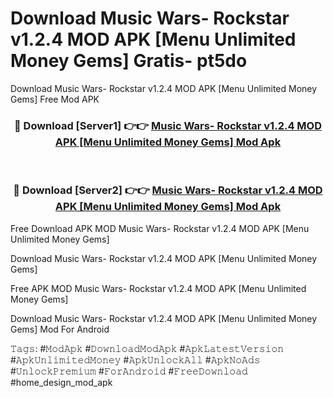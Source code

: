 # Download Music Wars- Rockstar v1.2.4 MOD APK [Menu Unlimited Money Gems] Gratis- pt5do
Download Music Wars- Rockstar v1.2.4 MOD APK [Menu Unlimited Money Gems] Free Mod APK

<div align="center">
<h3>🔴 Download [Server1] 👉👉 <a href="https://apk-comot.site?title=Music_Wars-_Rockstar_v1.2.4_MOD_APK_[Menu_Unlimited_Money_Gems]">Music Wars- Rockstar v1.2.4 MOD APK [Menu Unlimited Money Gems] Mod Apk</a></h3><br>

<h3>🔴 Download [Server2] 👉👉 <a href="https://apk-comot.site?title=Music_Wars-_Rockstar_v1.2.4_MOD_APK_[Menu_Unlimited_Money_Gems]">Music Wars- Rockstar v1.2.4 MOD APK [Menu Unlimited Money Gems] Mod Apk</a></h3>
</div>


Free Download APK MOD Music Wars- Rockstar v1.2.4 MOD APK [Menu Unlimited Money Gems]

Download Music Wars- Rockstar v1.2.4 MOD APK [Menu Unlimited Money Gems] 

Free APK MOD Music Wars- Rockstar v1.2.4 MOD APK [Menu Unlimited Money Gems] 

Download Music Wars- Rockstar v1.2.4 MOD APK [Menu Unlimited Money Gems] Mod For Android

𝚃𝚊𝚐𝚜: #𝙼𝚘𝚍𝙰𝚙𝚔 #𝙳𝚘𝚠𝚗𝚕𝚘𝚊𝚍𝙼𝚘𝚍𝙰𝚙𝚔 #𝙰𝚙𝚔𝙻𝚊𝚝𝚎𝚜𝚝𝚅𝚎𝚛𝚜𝚒𝚘𝚗 #𝙰𝚙𝚔𝚄𝚗𝚕𝚒𝚖𝚒𝚝𝚎𝚍𝙼𝚘𝚗𝚎𝚢 #𝙰𝚙𝚔𝚄𝚗𝚕𝚘𝚌𝚔𝙰𝚕𝚕 #𝙰𝚙𝚔𝙽𝚘𝙰𝚍𝚜 #𝚄𝚗𝚕𝚘𝚌𝚔𝙿𝚛𝚎𝚖𝚒𝚞𝚖 #𝙵𝚘𝚛𝙰𝚗𝚍𝚛𝚘𝚒𝚍 #𝙵𝚛𝚎𝚎𝙳𝚘𝚠𝚗𝚕𝚘𝚊𝚍 #home_design_mod_apk